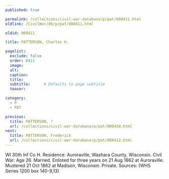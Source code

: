 ```yaml
---
published: true

permalink: /collections/civil-war-database/p/pat/008411.html
oldlink: /CivilWar/db/p/pat/008411.html

oldid: 008411

title: PATTERSON, Charles H.

pagelist:
  exclude: false
  order: 8411
  image: 
  alt:
  caption:
  title:
  subtitle:      # Defaults to page subtitle
  teaser:

category: 
  - P 
  - PAT

previous:
  title: PATTERSON, ?
  url: /collections/civil-war-database/p/pat/008410.html  
next:
  title: PATTERSON, Frederick
  url: /collections/civil-war-database/p/pat/008412.html   
---
```

WI 30th Inf Co H. Residence: Auroraville, Washara County, Wisconsin. Civil War: Age 26. Married. Enlisted for three years on 21 Aug 1862 at Auroraville. Mustered 21 Oct 1862 at Madison, Wisconsin. Private. Sources: (WHS Series 1200 box 140-9,13)